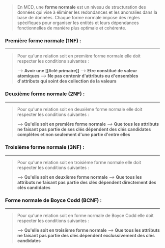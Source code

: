 


>En MCD, une **forme normale** est un niveau de structuration des données qui vise à éliminer les redondances et les anomalies dans la base de données. Chaque forme normale impose des règles spécifiques pour organiser les entités et leurs dépendances fonctionnelles de manière plus optimale et cohérente.


### Première forme normale (1NF) :
---
> Pour qu'une relation soit en première forme normale elle doit respecter les conditions suivantes : 
> 
> --> **Avoir une [[#clé primaire]]**
> --> **Etre constitué de valeur atomiques**
> --> **Ne pas contenir d'attributs ou d'ensembles d'attributs qui soint des collection de la valeurs**
> 
### Deuxième forme normale (2NF) :
---
> Pour qu'une relation soit en deuxième forme normale elle doit respecter les conditions suivantes : 
> 
> --> **Qu'elle soit en première forme normale**
> --> **Que tous les attributs ne faisant pas partie de ses clés dépendent des clés candidates complètes et non seulement d'une partie d'entre elles**
> 
### Troisième forme normale (3NF) :
---
> Pour qu'une relation soit en troisième forme normale elle doit respecter les conditions suivantes : 
> 
> --> **Qu'elle soit en deuxième forme normale**
> --> **Que tous les attributs ne faisant pas partie des clés dépendent directement des clés candidates**
> 
### Forme normale de Boyce Codd (BCNF) :
---
> Pour qu'une relation soit en forme normale de Boyce Codd elle doit respecter les conditions suivantes : 
> 
> --> **Qu'elle soit en troisième forme normale**
> --> **Que tous les attributs ne faisant pas partie des clés dépendent exclussivement des clés candidates**
> 
